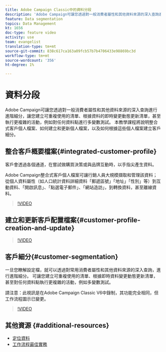 ```yaml
---
title: Adobe Campaign Classic中的資料分段
description: 'Adobe Campaign可讓您透過對一般消費者屬性和其他資料來源的深入查詢進行進階細分，讓您建立可重複使用的清單、根據資料的即時變更動態更新清單，甚至執行更複雜的活動，例如對任何資料點進行多變數測試。 本教學課程將說明整合式客戶個人檔案、如何建立和更新個人檔案，以及如何根據這些個人檔案建立客戶細分。 '
feature: Data segmentation
topics: Data Management
kt: 1656
doc-type: feature video
activity: use
team: evangelist
translation-type: tm+mt
source-git-commit: 838c617ca163a09fcb57b7b4706433e98869bc3d
workflow-type: tm+mt
source-wordcount: '356'
ht-degree: 1%

---
```



# 資料分段

Adobe Campaign可讓您透過對一般消費者屬性和其他資料來源的深入查詢進行進階細分，讓您建立可重複使用的清單、根據資料的即時變更動態更新清單，甚至執行更複雜的活動，例如對任何資料點進行多變數測試。 本教學課程將說明整合式客戶個人檔案、如何建立和更新個人檔案，以及如何根據這些個人檔案建立客戶細分。

## 整合客戶概要檔案{#integrated-customer-profile}

客戶會透過各個通道，在嘗試做購買決策或與品牌互動時，以手指尖產生資料。

Adobe Campaign整合式客戶個人檔案可讓行銷人員大規模擷取和管理該資料；從個人資料屬性（如人口統計資料詳細資料「郵遞區號」「地址」「性別」等）到互動資料、「開啟訊息」、「點選電子郵件」、「網站造訪」，到轉換資料，甚至離線資料。

>[!VIDEO](https://video.tv.adobe.com/v/23629?quality=12)

## 建立和更新客戶配置檔案{#customer-profile-creation-and-update}

>[!VIDEO](https://video.tv.adobe.com/v/23632?quality=12)

## 客戶細分{#customer-segmentation}

一旦您瞭解設定檔，就可以透過對常用消費者屬性和其他資料來源的深入查詢，進行進階細分。 可讓您建立可重複使用的清單、根據即時資料變更動態更新清單，甚至對任何資料點執行更複雜的活動，例如多變數測試。

請注意：此視訊是在Adobe Campaign Classic V6中錄制，其功能完全相同，但工作流程圖示已變更。

>[!VIDEO](https://video.tv.adobe.com/v/23635?quality=12)

## 其他資源 {#additional-resources}

* [定位資料](https://docs.adobe.com/content/help/en/campaign-classic/using/automating-with-workflows/general-operation/targeting-data.html)
* [工作流程最佳實務](https://docs.adobe.com/content/help/en/campaign-classic/using/automating-with-workflows/general-operation/workflow-best-practices.html)
